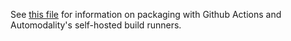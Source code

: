See [this file](https://github.com/AutoModality/Onboard-SDK-4.0/blob/master/debian/README.md) for information on packaging with Github Actions and Automodality's self-hosted build runners.
